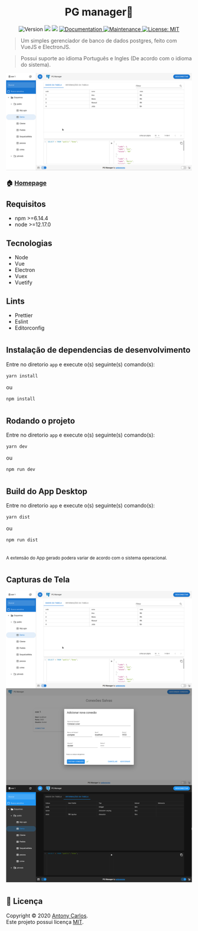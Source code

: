 <h1 align="center">PG manager👋</h1>

<p align="center">
  <img alt="Version" src="https://img.shields.io/badge/version-0.1.0-blue.svg?cacheSeconds=2592000" />
  <img src="https://img.shields.io/badge/npm-%3E%3D6.14.4-blue.svg" />
  <img src="https://img.shields.io/badge/node-%3E%3D12.17.0-blue.svg" />
  <a href="https://github.com/antonycms/pg-manager#readme" target="_blank">
    <img alt="Documentation" src="https://img.shields.io/badge/documentation-yes-brightgreen.svg" />
  </a>
  <a href="https://github.com/antonycms/pg-manager/graphs/commit-activity" target="_blank">
    <img alt="Maintenance" src="https://img.shields.io/badge/Maintained%3F-yes-green.svg" />
  </a>
  <a href="https://github.com/antonycms/pg-manager/blob/master/LICENSE" target="_blank">
    <img alt="License: MIT" src="https://img.shields.io/github/license/antonycms/pg-manager" />
  </a>
</p>

> Um simples gerenciador de banco de dados postgres, feito com VueJS e ElectronJS.

> Possui suporte ao idioma Português e Ingles (De acordo com o idioma do sistema).

<img  align="center" src="./images/print1.png"/>

### 🏠 [Homepage](https://github.com/antonycms/pg-manager)

## Requisitos
- npm >=6.14.4
- node >=12.17.0

## Tecnologias
- Node
- Vue
- Electron
- Vuex
- Vuetify

## Lints
- Prettier
- Eslint
- Editorconfig

#

## Instalação de dependencias de desenvolvimento
Entre no diretorio `app` e execute o(s) seguinte(s) comando(s):
```sh
yarn install
```
ou
```sh
npm install
```
#
## Rodando o projeto
Entre no diretorio `app` e execute o(s) seguinte(s) comando(s):
```sh
yarn dev
```
ou
```sh
npm run dev
```
#
## Build do App Desktop
Entre no diretorio `app` e execute o(s) seguinte(s) comando(s):
```sh
yarn dist
```
ou
```sh
npm run dist
```
<br/>
<small>A extensão do App gerado podera variar de acordo com o sistema operacional.</small>

#

## Capturas de Tela
<img  align="center" src="./images/print1.png"/>
<img  align="center" src="./images/print2.png"/>
<img  align="center" src="./images/print3.png"/>

#
## 📝 Licença

Copyright © 2020 [Antony Carlos](https://github.com/antonycms).<br />
Este projeto possui licença [MIT](https://github.com/antonycms/pg-manager/blob/master/LICENSE).
